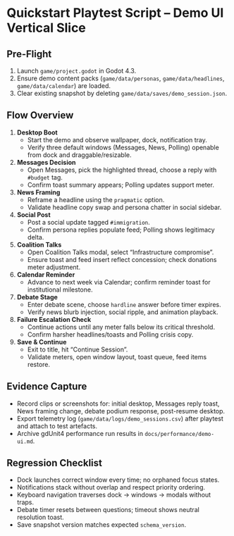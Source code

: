 # Quickstart Playtest Script – Demo UI Vertical Slice

## Pre-Flight
1. Launch `game/project.godot` in Godot 4.3.
2. Ensure demo content packs (`game/data/personas`, `game/data/headlines`, `game/data/calendar`) are loaded.
3. Clear existing snapshot by deleting `game/data/saves/demo_session.json`.

## Flow Overview
1. **Desktop Boot**
   - Start the demo and observe wallpaper, dock, notification tray.
   - Verify three default windows (Messages, News, Polling) openable from dock and draggable/resizable.
2. **Messages Decision**
   - Open Messages, pick the highlighted thread, choose a reply with `#budget` tag.
   - Confirm toast summary appears; Polling updates support meter.
3. **News Framing**
   - Reframe a headline using the `pragmatic` option.
   - Validate headline copy swap and persona chatter in social sidebar.
4. **Social Post**
   - Post a social update tagged `#immigration`.
   - Confirm persona replies populate feed; Polling shows legitimacy delta.
5. **Coalition Talks**
   - Open Coalition Talks modal, select “Infrastructure compromise”.
   - Ensure toast and feed insert reflect concession; check donations meter adjustment.
6. **Calendar Reminder**
   - Advance to next week via Calendar; confirm reminder toast for institutional milestone.
7. **Debate Stage**
   - Enter debate scene, choose `hardline` answer before timer expires.
   - Verify news blurb injection, social ripple, and animation playback.
8. **Failure Escalation Check**
   - Continue actions until any meter falls below its critical threshold.
   - Confirm harsher headlines/toasts and Polling crisis copy.
9. **Save & Continue**
   - Exit to title, hit “Continue Session”.
   - Validate meters, open window layout, toast queue, feed items restore.

## Evidence Capture
- Record clips or screenshots for: initial desktop, Messages reply toast, News framing change, debate podium response, post-resume desktop.
- Export telemetry log (`game/data/logs/demo_sessions.csv`) after playtest and attach to test artefacts.
- Archive gdUnit4 performance run results in `docs/performance/demo-ui.md`.

## Regression Checklist
- Dock launches correct window every time; no orphaned focus states.
- Notifications stack without overlap and respect priority ordering.
- Keyboard navigation traverses dock → windows → modals without traps.
- Debate timer resets between questions; timeout shows neutral resolution toast.
- Save snapshot version matches expected `schema_version`.
